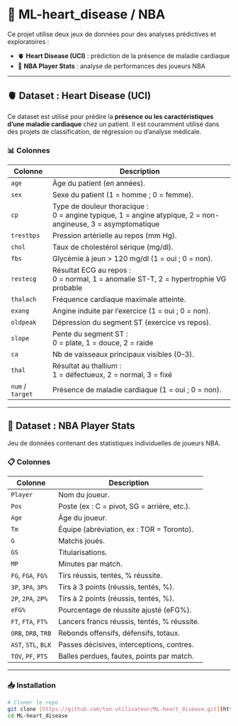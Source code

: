 # 🧠 ML-heart_disease / NBA

Ce projet utilise deux jeux de données pour des analyses prédictives et exploratoires :

- 🫀 **Heart Disease (UCI)** : prédiction de la présence de maladie cardiaque
- 🏀 **NBA Player Stats** : analyse de performances des joueurs NBA

---

## 🫀 Dataset : Heart Disease (UCI)

Ce dataset est utilisé pour prédire la **présence ou les caractéristiques d’une maladie cardiaque** chez un patient. Il est couramment utilisé dans des projets de classification, de régression ou d’analyse médicale.

### 📊 Colonnes

| Colonne       | Description                                                                 |
|---------------|-----------------------------------------------------------------------------|
| `age`         | Âge du patient (en années).                                                 |
| `sex`         | Sexe du patient (1 = homme ; 0 = femme).                                    |
| `cp`          | Type de douleur thoracique :<br>0 = angine typique, 1 = angine atypique, 2 = non-angineuse, 3 = asymptomatique |
| `trestbps`    | Pression artérielle au repos (mm Hg).                                       |
| `chol`        | Taux de cholestérol sérique (mg/dl).                                        |
| `fbs`         | Glycémie à jeun > 120 mg/dl (1 = oui ; 0 = non).                            |
| `restecg`     | Résultat ECG au repos :<br>0 = normal, 1 = anomalie ST-T, 2 = hypertrophie VG probable |
| `thalach`     | Fréquence cardiaque maximale atteinte.                                      |
| `exang`       | Angine induite par l’exercice (1 = oui ; 0 = non).                          |
| `oldpeak`     | Dépression du segment ST (exercice vs repos).                               |
| `slope`       | Pente du segment ST :<br>0 = plate, 1 = douce, 2 = raide                    |
| `ca`          | Nb de vaisseaux principaux visibles (0–3).                                  |
| `thal`        | Résultat au thallium :<br>1 = défectueux, 2 = normal, 3 = fixé              |
| `num` / `target` | Présence de maladie cardiaque (1 = oui ; 0 = non).                      |

---

## 🏀 Dataset : NBA Player Stats

Jeu de données contenant des statistiques individuelles de joueurs NBA.

### 📋 Colonnes

| Colonne       | Description                                                                 |
|---------------|-----------------------------------------------------------------------------|
| `Player`      | Nom du joueur.                                                              |
| `Pos`         | Poste (ex : C = pivot, SG = arrière, etc.).                                 |
| `Age`         | Âge du joueur.                                                              |
| `Tm`          | Équipe (abréviation, ex : TOR = Toronto).                                   |
| `G`           | Matchs joués.                                                               |
| `GS`          | Titularisations.                                                            |
| `MP`          | Minutes par match.                                                          |
| `FG`, `FGA`, `FG%` | Tirs réussis, tentés, % réussite.                                      |
| `3P`, `3PA`, `3P%` | Tirs à 3 points (réussis, tentés, %).                                  |
| `2P`, `2PA`, `2P%` | Tirs à 2 points (réussis, tentés, %).                                  |
| `eFG%`        | Pourcentage de réussite ajusté (eFG%).                                      |
| `FT`, `FTA`, `FT%` | Lancers francs réussis, tentés, % réussite.                            |
| `ORB`, `DRB`, `TRB` | Rebonds offensifs, défensifs, totaux.                                |
| `AST`, `STL`, `BLK` | Passes décisives, interceptions, contres.                            |
| `TOV`, `PF`, `PTS` | Balles perdues, fautes, points par match.                             |

---


### 📥 Installation

```bash
# Cloner le repo
git clone [https://github.com/ton-utilisateur/ML-heart_disease.git](https://github.com/elachkham/ML-heart_disease-nba.git)
cd ML-heart_disease


